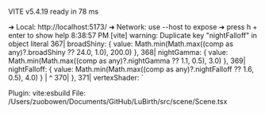   VITE v5.4.19  ready in 78 ms

  ➜  Local:   http://localhost:5173/
  ➜  Network: use --host to expose
  ➜  press h + enter to show help
8:38:57 PM [vite] warning: Duplicate key "nightFalloff" in object literal
367|          broadShiny: { value: Math.min(Math.max((comp as any)?.broadShiny ?? 24.0, 1.0), 200.0) },
368|          nightGamma: { value: Math.min(Math.max((comp as any)?.nightGamma ?? 1.1, 0.5), 3.0) },
369|          nightFalloff: { value: Math.min(Math.max((comp as any)?.nightFalloff ?? 1.6, 0.5), 4.0) }
   |          ^
370|        },
371|        vertexShader: `

  Plugin: vite:esbuild
  File: /Users/zuobowen/Documents/GitHub/LuBirth/src/scene/Scene.tsx